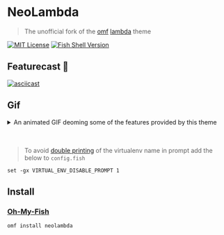 # NeoLambda

> The unofficial fork of the [omf](https://github.com/oh-my-fish/oh-my-fish) [lambda](https://github.com/hasanozgan/theme-lambda) theme

[![MIT License](https://img.shields.io/badge/license-MIT-007EC7.svg?style=flat-square)](/LICENSE)
[![Fish Shell Version](https://img.shields.io/badge/fish-v2.2.0-007EC7.svg?style=flat-square)](http://fishshell.com)

<a id="featurecast"></a>

## Featurecast 🎥

[![asciicast](https://asciinema.org/a/211469.svg)](https://asciinema.org/a/211469)

## Gif

<details>
<summary>An animated GIF deoming some of the features provided by this theme</summary>
<img src="https://i.imgur.com/qgKd2HV.gifv"/>
</details>
<br>
<br>

> To avoid [double printing](https://raw.githubusercontent.com/ipatch/theme-lambda/master/lib/virtualenv-double-prompt.png) of the virtualenv name in prompt add the below to `config.fish`

```shell
set -gx VIRTUAL_ENV_DISABLE_PROMPT 1
```

<a id="install"></a>

## Install

<a id="install-omf"></a>

### [Oh-My-Fish](https://github.com/oh-my-fish/oh-my-fish)

```shell
omf install neolambda
```
